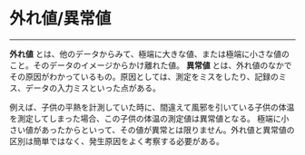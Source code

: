 # 外れ値/異常値
---

**外れ値** とは、他のデータからみて、極端に大きな値、または極端に小さな値のこと。そのデータのイメージからかけ離れた値。
**異常値** とは、外れ値のなかでその原因がわかっているもの。原因としては、測定をミスをしたり、記録のミス、データの入力ミスといった点がある。

例えば、子供の平熱を計測していた時に、間違えて風邪を引いている子供の体温を測定してしまった場合、この子供の体温の測定値は異常値となる。
極端に小さい値があったからといって、その値が異常とは限りません。外れ値と異常値の区別は簡単ではなく、発生原因をよく考察する必要がある。

